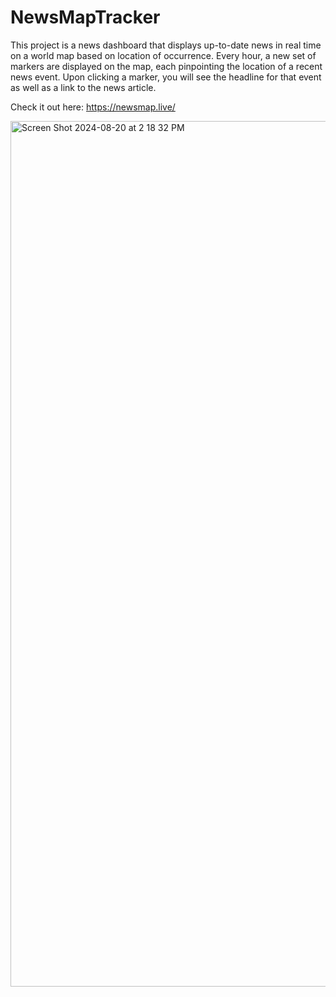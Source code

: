 # NewsMapTracker

This project is a news dashboard that displays up-to-date news in real time on a world map based 
on location of occurrence. Every hour, a new set of markers are displayed on the map, each pinpointing the location of a recent news event. Upon clicking a marker,
you will see the headline for that event as well as a link to the news article.

Check it out here: https://newsmap.live/

<img width="1385" alt="Screen Shot 2024-08-20 at 2 18 32 PM" src="https://github.com/user-attachments/assets/c360a703-b9d5-42e3-99ee-c52e35a91e75">

